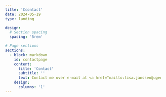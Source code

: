 ```yaml
---
title: 'Ccontact'
date: 2024-05-19
type: landing

design:
  # Section spacing
  spacing: '5rem'

# Page sections
sections: 
  - block: markdown
    id: contactpage
    content:
      title: 'Contact'
      subtitle: ''
      text: Contact me over e-mail at <a href="mailto:lisa.janssen@ugent.be">lisa.janssen@ugent.be</a>                                                                                     en probeer nog een regel te maken
    design:
      columns: '1'     
---
```

